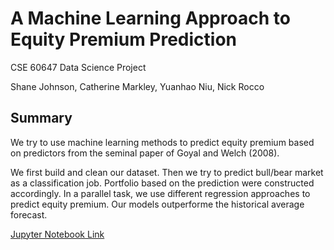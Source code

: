 # A Machine Learning Approach to Equity Premium Prediction

CSE 60647 Data Science Project

Shane Johnson, Catherine Markley, Yuanhao Niu, Nick Rocco 

## Summary

We try to use machine learning methods to predict equity premium based on predictors from the seminal paper of Goyal and Welch (2008).

We first build and clean our dataset. Then we try to predict bull/bear market as a classification job. Portfolio based on the prediction were constructed accordingly. In a parallel task, we use different regression approaches to predict equity premium. Our models outperforme the historical average forecast.

[Jupyter Notebook Link](https://github.com/yniu87/EquityPremium/blob/master/312_Predicting_equity_premium.ipynb)
